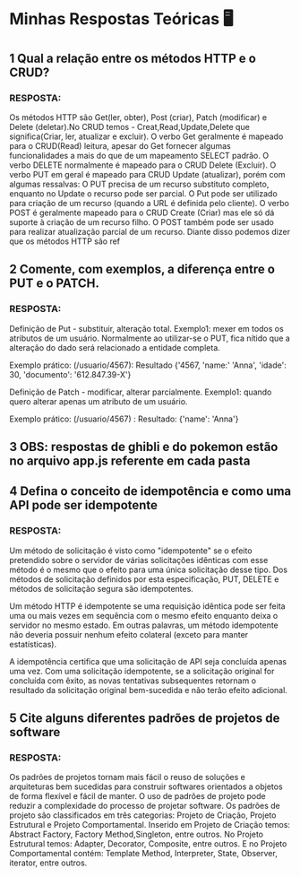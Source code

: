 # Minhas Respostas Teóricas 🖥️
## 1 Qual a relação entre os métodos HTTP e o CRUD?

### RESPOSTA:
Os métodos HTTP são Get(ler, obter), Post (criar), Patch (modificar) e Delete (deletar).No CRUD temos - Creat,Read,Update,Delete que significa(Criar, ler, atualizar e excluir).
O verbo Get geralmente é mapeado para o CRUD(Read) leitura, apesar do Get fornecer algumas funcionalidades a mais do que de um  mapeamento SELECT padrão. O verbo DELETE normalmente é mapeado para o CRUD Delete (Excluir). O verbo PUT em geral é mapeado para CRUD Update (atualizar), porém com algumas ressalvas: 
O PUT precisa de  um recurso substituto completo, enquanto no Update o recurso pode ser parcial. O Put pode ser utilizado para criação de um recurso (quando a URL é definida pelo cliente).
O verbo POST é geralmente  mapeado para o CRUD Create (Criar) mas ele só dá suporte à criação de um recurso filho. O POST também pode ser usado para realizar atualização parcial de um recurso.
Diante disso podemos dizer que os métodos HTTP são ref

## 2 Comente, com exemplos, a diferença entre o PUT e o PATCH.

### RESPOSTA:

Definição de Put - substituir, alteração total. Exemplo1: mexer em todos os atributos de um usuário.
Normalmente ao utilizar-se  o PUT, fica nítido que a alteração do dado será relacionado  a entidade completa.

Exemplo prático: (/usuario/4567): Resultado {'4567, 'name:' 'Anna', 'idade': 30, 'documento': '612.847.39-X'}

Definição de Patch - modificar, alterar parcialmente. Exemplo1: quando quero alterar apenas um atributo de um usuário.

Exemplo prático: (/usuario/4567) : Resultado: {'name': 'Anna'}

## 3 OBS: respostas de ghibli e do pokemon estão no arquivo app.js referente em cada pasta 

## 4 Defina o conceito de idempotência e como uma API pode ser idempotente

### RESPOSTA:

Um método de solicitação é visto como  "idempotente" se o efeito pretendido sobre o servidor de várias solicitações idênticas com esse método é  o mesmo que o efeito para uma única solicitação desse tipo. Dos métodos de solicitação definidos por esta especificação, PUT, DELETE e métodos de solicitação segura são idempotentes.

Um método HTTP é idempotente se uma requisição idêntica pode ser feita uma ou mais vezes em sequência com o mesmo efeito enquanto deixa o servidor no mesmo estado. Em outras palavras, um método idempotente não deveria possuir nenhum efeito colateral (exceto para manter estatísticas).

A idempotência certifica que uma solicitação de API seja concluída apenas uma vez. Com uma solicitação idempotente, se a solicitação original for concluída com êxito, as novas tentativas subsequentes retornam o resultado da solicitação original bem-sucedida e não terão efeito adicional.


## 5 Cite alguns diferentes padrões de projetos de software

### RESPOSTA:

Os padrões de projetos tornam mais fácil o reuso de  soluções e arquiteturas bem sucedidas para construir softwares orientados a objetos de forma flexível e fácil de manter. O  uso de padrões de projeto pode reduzir a complexidade do processo de projetar software. Os padrões de projeto são classificados em três categorias: Projeto de Criação, Projeto Estrutural e Projeto Comportamental. Inserido em Projeto de Criação temos: Abstract Factory, Factory Method,Singleton, entre outros.
No Projeto Estrutural temos: Adapter, Decorator, Composite, entre outros.
E no Projeto Comportamental contém: Template Method, Interpreter, State, Observer, iterator, entre outros.

 


